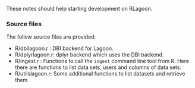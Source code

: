 These notes should help starting development on RLagoon.

### Source files

The follow source files are provided:
* R/dbilagoon.r  : DBI backend for Lagoon.
* R/dplyrlagoon.r: dplyr backend which uses the DBI backend.
* R/ingest.r        : Functions to call the `ingest` command line tool
                      from R. Here there are functions to list data
					  sets, users and columns of data sets.
* R/utilslagoon.r: Some additional functions to list datasets and retrieve them.
